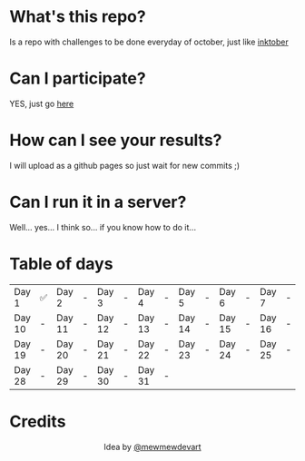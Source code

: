 # What's this repo?
 
Is a repo with challenges to be done everyday of october, just like
<a href=https://inktober.com>
  inktober
</a>

# Can I participate?

YES, just go
<a href=https://github.com/andreyvdl/CSStober2023/edit/main/README.md#credits>
  here
</a>

# How can I see your results?

I will upload as a github pages so just wait for new commits ;)

# Can I run it in a server?

Well... yes... I think so... if you know how to do it...

# Table of days

<table>
  <tr>
    <td>Day 1</td>
    <td>✅</td>
    <td>Day 2</td>
    <td>-</td>
    <td>Day 3</td>
    <td>-</td>
    <td>Day 4</td>
    <td>-</td>
    <td>Day 5</td>
    <td>-</td>
    <td>Day 6</td>
    <td>-</td>
    <td>Day 7</td>
    <td>-</td>
    <td>Day 8</td>
    <td>-</td>
    <td>Day 9</td>
    <td>-</td>
  <tr>
    <td>Day 10</td>
    <td>-</td>
    <td>Day 11</td>
    <td>-</td>
    <td>Day 12</td>
    <td>-</td>
    <td>Day 13</td>
    <td>-</td>
    <td>Day 14</td>
    <td>-</td>
    <td>Day 15</td>
    <td>-</td>
    <td>Day 16</td>
    <td>-</td>
    <td>Day 17</td>
    <td>-</td>
    <td>Day 18</td>
    <td>-</td>
  </tr>
  <tr>
    <td>Day 19</td>
    <td>-</td>
    <td>Day 20</td>
    <td>-</td>
    <td>Day 21</td>
    <td>-</td>
    <td>Day 22</td>
    <td>-</td>
    <td>Day 23</td>
    <td>-</td>
    <td>Day 24</td>
    <td>-</td>
    <td>Day 25</td>
    <td>-</td>
    <td>Day 26</td>
    <td>-</td>
    <td>Day 27</td>
    <td>-</td>
  </tr>
  <tr>
    <td>Day 28</td>
    <td>-</td>
    <td>Day 29</td>
    <td>-</td>
    <td>Day 30</td>
    <td>-</td>
    <td>Day 31</td>
    <td>-</td>
  </tr>
</table>

# Credits

<div align=center>
  <p>
    Idea by
    <a href=https://github.com/mewmewdevart>
      @mewmewdevart
    </a>
  </p>
</div>
